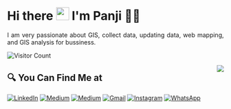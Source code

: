# Hi there <img src="https://github.com/TheDudeThatCode/TheDudeThatCode/blob/master/Assets/Hi.gif" width="30px"> I'm Panji 🧑🏻

<p align="justify">
I am very passionate about GIS, collect data, updating data, web mapping, and GIS analysis for bussiness.
</p>

<!-- ## 👁‍🗨 Visitors Count -->

![Visitor Count](https://profile-counter.glitch.me/{maspannn}/count.svg)

<img align='right' src = "https://github.com/maspannn/github-stats-transparent/blob/output/generated/languages.svg">

## 🔍 You Can Find Me at

<p>
  <a href="https://www.linkedin.com/in/panjidanutirto" target="_blank"><img alt="LinkedIn" src="https://img.shields.io/badge/linkedin-%230077B5.svg?&style=for-the-badge&logo=linkedin&logoColor=white" /></a>  
  <a href="https://medium.com/@maspannn" target="_blank"><img alt="Medium" src="https://img.shields.io/badge/medium-%2312100E.svg?&style=for-the-badge&logo=medium&logoColor=white" /></a>  
  <a href="https://www.kaggle.com/maspannn" target="_blank"><img alt="Medium" src="https://img.shields.io/badge/Kaggle-2C8EBB?&style=for-the-badge&logo=kaggle&logoColor=white" /></a>  
  <a href="mailto:cahbagus080@gmail.com" target="_blank"><img alt="Gmail" src="https://img.shields.io/badge/gmail-D14836?&style=for-the-badge&logo=gmail&logoColor=white"/></a>    
<!-- <a href="https://www.facebook.com/panjidanutirto" target="_blank"><img alt="Facebook" src="https://img.shields.io/badge/facebook-%231877F2.svg?&style=for-the-badge&logo=facebook&logoColor=white" /></a>  -->
  <a href="https://www.instagram.com/haipanji_" target="_blank"><img alt="Instagram" src="https://img.shields.io/badge/instagram-%23E4405F.svg?&style=for-the-badge&logo=instagram&logoColor=white" /></a>  
<!--   <a href="https://twitter.com/panjidanutirto_" target="_blank"><img alt="Twitter" src="https://img.shields.io/badge/twitter-%231DA1F2.svg?&style=for-the-badge&logo=twitter&logoColor=white" /></a>   -->
  <a href="https://wa.me/+628973771555" target="_blank"><img alt="WhatsApp" src="https://img.shields.io/badge/WhatsApp-25D366?style=for-the-badge&logo=whatsapp&logoColor=white" /></a>  
</p>
